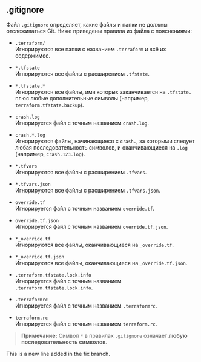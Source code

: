 ## .gitignore

Файл `.gitignore` определяет, какие файлы и папки не должны отслеживаться Git. Ниже приведены правила из файла с пояснениями:

- `.terraform/`  
  Игнорируются все папки с названием `.terraform` и всё их содержимое.

- `*.tfstate`  
  Игнорируются все файлы с расширением `.tfstate`.

- `*.tfstate.*`  
  Игнорируются все файлы, имя которых заканчивается на `.tfstate.` плюс любые дополнительные символы (например, `terraform.tfstate.backup`).

- `crash.log`  
  Игнорируется файл с точным названием `crash.log`.

- `crash.*.log`  
  Игнорируются файлы, начинающиеся с `crash.`, за которыми следует любая последовательность символов, и оканчивающиеся на `.log` (например, `crash.123.log`).

- `*.tfvars`  
  Игнорируются все файлы с расширением `.tfvars`.

- `*.tfvars.json`  
  Игнорируются все файлы с расширением `.tfvars.json`.

- `override.tf`  
  Игнорируется файл с точным названием `override.tf`.

- `override.tf.json`  
  Игнорируется файл с точным названием `override.tf.json`.

- `*_override.tf`  
  Игнорируются все файлы, оканчивающиеся на `_override.tf`.

- `*_override.tf.json`  
  Игнорируются все файлы, оканчивающиеся на `_override.tf.json`.

- `.terraform.tfstate.lock.info`  
  Игнорируется файл с точным названием `.terraform.tfstate.lock.info`.

- `.terraformrc`  
  Игнорируется файл с точным названием `.terraformrc`.

- `terraform.rc`  
  Игнорируется файл с точным названием `terraform.rc`.

> **Примечание:** Символ `*` в правилах `.gitignore` означает **любую последовательность символов**.



This is a new line added in the fix branch.
